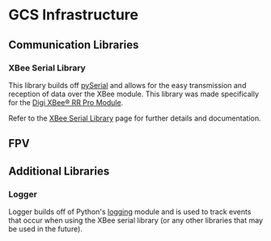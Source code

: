 # GCS Infrastructure

## Communication Libraries
<!-- Libraries? Maybe there will be another one made for future iterations of this project :O -->

### XBee Serial Library
This library builds off [pySerial](https://pyserial.readthedocs.io/en/latest/pyserial.html) and allows for the easy transmission and reception of data over the XBee module. This library was made specifically for the [Digi XBee® RR Pro Module][xbee_rr_datasheet].

Refer to the [XBee Serial Library][xbee_readme.md] page for further details and documentation.

## FPV
<!-- TO DO -->

## Additional Libraries

### Logger
Logger builds off of Python's [logging](https://docs.python.org/3/library/logging.html) module and is used to track events that occur when using the XBee serial library (or any other libraries that may be used in the future).

[xbee_readme.md]: ./Communication/XBee/README.md
[xbee_rr_datasheet]: ./Communication/XBee/docs/files/digi-xbee-rr-802-15-4-rf-module-datasheet.pdf